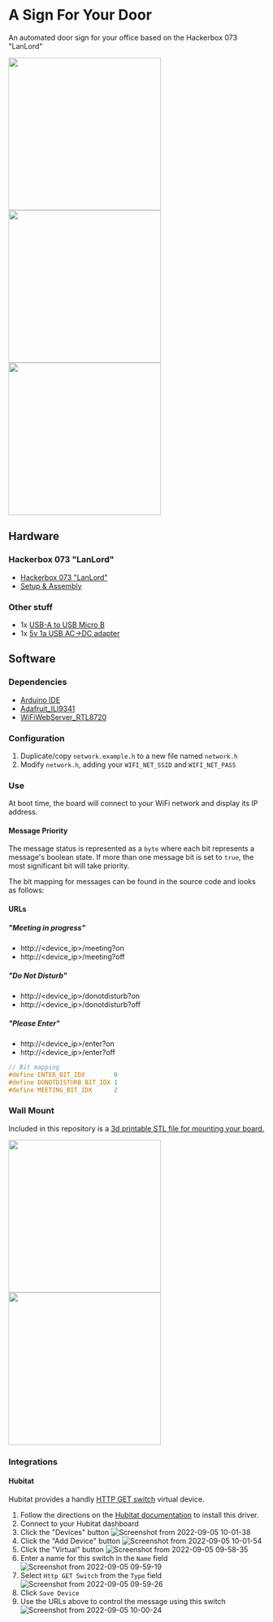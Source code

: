 # A Sign For Your Door

An automated door sign for your office based on the Hackerbox 073 "LanLord"

<img src="https://user-images.githubusercontent.com/536059/188494944-9dcdb193-1027-4c12-b033-09cf0f1d389a.jpg" width="300" />
<img src="https://user-images.githubusercontent.com/536059/188494922-943b8e1d-342f-4087-ad87-12ea6af01f91.jpg" width="300" />
<img src="https://user-images.githubusercontent.com/536059/188494955-5161771d-e9f7-4360-a3e7-87e1284ddeb6.jpg" width="300" />

## Hardware

### Hackerbox 073 "LanLord"

 * [Hackerbox 073 "LanLord"](https://hackerboxes.com/products/hackerbox-0073-lan-lord)
 * [Setup & Assembly](https://www.instructables.com/HackerBox-0073-LAN-Lord/#step5)

### Other stuff

 * 1x [USB-A to USB Micro B](https://www.amazon.com/s?k=usb+micro+b+cable&i=electronics&s=relevancerank)
 * 1x [5v 1a USB AC->DC adapter](https://www.amazon.com/s?k=5v+1a+usb+adapter&s=review-rank)

## Software

### Dependencies

 * [Arduino IDE](https://www.arduino.cc/en/software)
 * [Adafruit_ILI9341](https://github.com/adafruit/Adafruit_ILI9341)
 * [WiFiWebServer_RTL8720](https://github.com/khoih-prog/WiFiWebServer_RTL8720)

### Configuration

 1. Duplicate/copy `network.example.h` to a new file named `network.h`
 1. Modify `network.h`, adding your `WIFI_NET_SSID` and `WIFI_NET_PASS`

### Use

At boot time, the board will connect to your WiFi network and display its IP address.

#### Message Priority

The message status is represented as a `byte` where each bit represents a message's boolean state.
If more than one message bit is set to `true`, the most significant bit will take priority.

The bit mapping for messages can be found in the source code and looks as follows:

#### URLs

##### "Meeting in progress"

 * http://<device_ip>/meeting?on
 * http://<device_ip>/meeting?off

##### "Do Not Disturb"

 * http://<device_ip>/donotdisturb?on
 * http://<device_ip>/donotdisturb?off

##### "Please Enter"

 * http://<device_ip>/enter?on
 * http://<device_ip>/enter?off

```c
// Bit mapping
#define ENTER_BIT_IDX        0
#define DONOTDISTURB_BIT_IDX 1
#define MEETING_BIT_IDX      2
```

### Wall Mount

Included in this repository is a [3d printable STL file for mounting your board.](https://github.com/egeste/hackerbox-073-door-sign/blob/main/door-sign.stl)

<img src="https://user-images.githubusercontent.com/536059/188531301-c6b68b45-b99f-4551-b359-b94f7337cf4a.png" width="300" />
<img src="https://user-images.githubusercontent.com/536059/188531321-1c48f9c5-079a-40a0-b079-7c182514fd90.jpg" width="300" />

### Integrations

#### Hubitat

Hubitat provides a handly [HTTP GET switch](https://github.com/hubitat/HubitatPublic/blob/master/examples/drivers/httpGetSwitch.groovy) virtual device.

 1. Follow the directions on the [Hubitat documentation](https://docs.hubitat.com/index.php?title=How_to_Install_Custom_Drivers) to install this driver.
 1. Connect to your Hubitat dashboard
 1. Click the "Devices" button ![Screenshot from 2022-09-05 10-01-38](https://user-images.githubusercontent.com/536059/188493963-6eb11a4b-a26d-47e1-93c1-8e1ae278aeb6.png)
 1. Click the "Add Device" button ![Screenshot from 2022-09-05 10-01-54](https://user-images.githubusercontent.com/536059/188494135-ec6125fd-073b-4984-916f-18e9c9de9b4e.png)
 1. Click the "Virtual" button ![Screenshot from 2022-09-05 09-58-35](https://user-images.githubusercontent.com/536059/188493999-44a8acac-0008-4146-8457-572b69cfb63a.png)
 1. Enter a name for this switch in the `Name` field ![Screenshot from 2022-09-05 09-59-19](https://user-images.githubusercontent.com/536059/188494014-4b30142e-45f2-4392-b9ed-9f83df5e8afb.png)
 1. Select `Http GET Switch` from the `Type` field ![Screenshot from 2022-09-05 09-59-26](https://user-images.githubusercontent.com/536059/188494023-03bb50a4-795c-4c55-ab26-2e4245280b13.png)
 1. Click `Save Device`
 1. Use the URLs above to control the message using this switch ![Screenshot from 2022-09-05 10-00-24](https://user-images.githubusercontent.com/536059/188494055-c3aee09a-8517-485a-aba5-0a8e481966e3.png)
